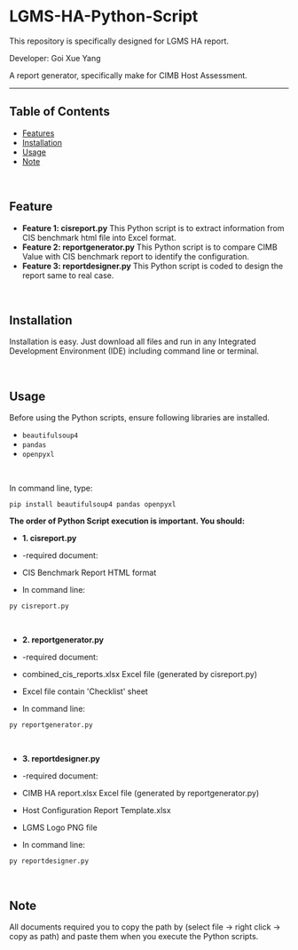 # LGMS-HA-Python-Script

This repository is specifically designed for LGMS HA report.

Developer: Goi Xue Yang

A report generator, specifically make for CIMB Host Assessment.

---

## Table of Contents
- [Features](#features)
- [Installation](#installation)
- [Usage](#usage)
- [Note](#note)
<br />

## Feature
* **Feature 1: cisreport.py** This Python script is to extract information from CIS benchmark html file into Excel format.
* **Feature 2: reportgenerator.py** This Python script is to compare CIMB Value with CIS benchmark report to identify the configuration.
* **Feature 3: reportdesigner.py** This Python script is coded to design the report same to real case.
<br />

## Installation
Installation is easy. Just download all files and run in any Integrated Development Environment (IDE) including command line or terminal.

<br />

## Usage
Before using the Python scripts, ensure following libraries are installed.

* ```beautifulsoup4```
* ```pandas```
* ```openpyxl```
<br />

In command line, type:
```
pip install beautifulsoup4 pandas openpyxl
```

**The order of Python Script execution is important. You should:**
* **1. cisreport.py**
* -required document:
* CIS Benchmark Report HTML format

* In command line:
```
py cisreport.py
```
<br />

* **2. reportgenerator.py**
* -required document:
* combined_cis_reports.xlsx Excel file (generated by cisreport.py)
* Excel file contain 'Checklist' sheet

* In command line:
```
py reportgenerator.py
```
<br />

* **3. reportdesigner.py**
* -required document:
* CIMB HA report.xlsx Excel file (generated by reportgenerator.py)
* Host Configuration Report Template.xlsx
* LGMS Logo PNG file

* In command line:
```
py reportdesigner.py
```
<br />

## Note
All documents required you to copy the path by (select file -> right click -> copy as path) and paste them when you execute the Python scripts.
